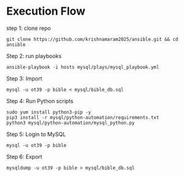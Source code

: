 Execution Flow
======================

step 1: clone repo
```
git clone https://github.com/krishnamaram2025/ansible.git && cd ansible
```
Step 2: run playbooks
```
ansible-playbook -i hosts mysql/plays/mysql_playbook.yml
```
Step 3: Import
```
mysql -u ot39 -p bible < mysql/bible_db.sql
```
Step 4: Run Python scripts 
```
sudo yum install python3-pip -y
pip3 install -r mysql/python-automation/requirements.txt
python3 mysql/python-automation/mysql_python.py
```
Step 5: Login to MySQL 
```
mysql -u ot39 -p bible
```
Step 6: Export
```
mysqldump -u ot39 -p bible > mysql/bible_db.sql
```


